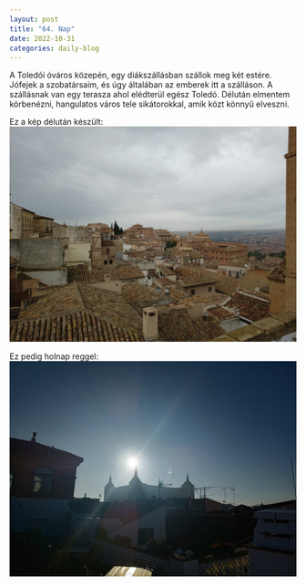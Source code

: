 ```yaml
---
layout: post
title: "64. Nap"
date: 2022-10-31
categories: daily-blog
---
```


A Toledói óváros közepén, egy diákszállásban szállok meg két estére. Jófejek a szobatársaim, és úgy általában az emberek itt a szálláson. A szállásnak van egy terasza ahol elédterül egész Toledó. Délután elmentem körbenézni, hangulatos város tele sikátorokkal, amik közt könnyű elveszni.

Ez a kép délután készült:
![Toledo](/day64toledo2.jpg)

Ez pedig holnap reggel:
![Toledo](/day64toledo.jpg)



